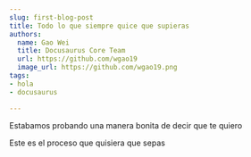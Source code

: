```yaml
---
slug: first-blog-post
title: Todo lo que siempre quice que supieras
authors:
  name: Gao Wei
  title: Docusaurus Core Team
  url: https://github.com/wgao19
  image_url: https://github.com/wgao19.png
tags:
- hola
- docusaurus

---
```

Estabamos probando una manera bonita de decir que te quiero

Este es el proceso que quisiera que sepas